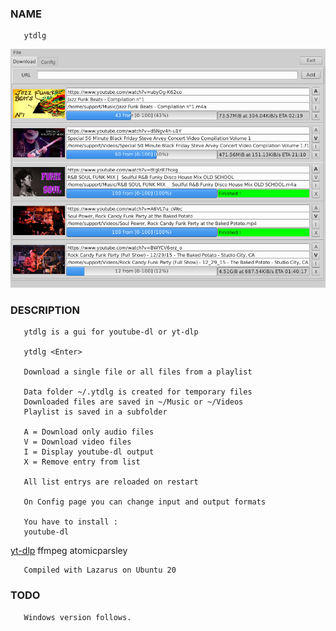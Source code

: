 ### NAME

       ytdlg

![Main Page](/res/ytdlg.png)


### DESCRIPTION

       ytdlg is a gui for youtube-dl or yt-dlp

       ytdlg <Enter>

       Download a single file or all files from a playlist

       Data folder ~/.ytdlg is created for temporary files
       Downloaded files are saved in ~/Music or ~/Videos
       Playlist is saved in a subfolder

       A = Download only audio files
       V = Download video files
       I = Display youtube-dl output
       X = Remove entry from list

       All list entrys are reloaded on restart

       On Config page you can change input and output formats

       You have to install :
       youtube-dl
   [yt-dlp][yt-dlp]
       ffmpeg
       atomicparsley

       Compiled with Lazarus on Ubuntu 20

### TODO

       Windows version follows.

[yt-dlp]: https://github.com/yt-dlp/yt-dlp


